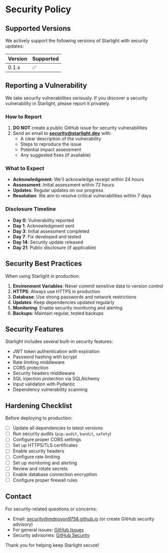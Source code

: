 # Security Policy

## Supported Versions

We actively support the following versions of Starlight with security updates:

| Version | Supported          |
| ------- | ------------------ |
| 0.1.x   | :white_check_mark: |

## Reporting a Vulnerability

We take security vulnerabilities seriously. If you discover a security vulnerability in Starlight, please report it privately.

### How to Report

1. **DO NOT** create a public GitHub issue for security vulnerabilities
2. Send an email to **security@starlight.dev** with:
   - A clear description of the vulnerability
   - Steps to reproduce the issue
   - Potential impact assessment
   - Any suggested fixes (if available)

### What to Expect

- **Acknowledgment**: We'll acknowledge receipt within 24 hours
- **Assessment**: Initial assessment within 72 hours
- **Updates**: Regular updates on our progress
- **Resolution**: We aim to resolve critical vulnerabilities within 7 days

### Disclosure Timeline

- **Day 0**: Vulnerability reported
- **Day 1**: Acknowledgment sent
- **Day 3**: Initial assessment completed
- **Day 7**: Fix developed and tested
- **Day 14**: Security update released
- **Day 21**: Public disclosure (if applicable)

## Security Best Practices

When using Starlight in production:

1. **Environment Variables**: Never commit sensitive data to version control
2. **HTTPS**: Always use HTTPS in production
3. **Database**: Use strong passwords and network restrictions
4. **Updates**: Keep dependencies updated regularly
5. **Monitoring**: Enable security monitoring and alerting
6. **Backups**: Maintain regular, tested backups

## Security Features

Starlight includes several built-in security features:

- JWT token authentication with expiration
- Password hashing with bcrypt
- Rate limiting middleware
- CORS protection
- Security headers middleware
- SQL injection protection via SQLAlchemy
- Input validation with Pydantic
- Dependency vulnerability scanning

## Hardening Checklist

Before deploying to production:

- [ ] Update all dependencies to latest versions
- [ ] Run security audits (`pip-audit`, `bandit`, `safety`)
- [ ] Configure proper CORS settings
- [ ] Set up HTTPS/TLS certificates
- [ ] Enable security headers
- [ ] Configure rate limiting
- [ ] Set up monitoring and alerting
- [ ] Review and rotate secrets
- [ ] Enable database connection encryption
- [ ] Configure proper firewall rules

## Contact

For security-related questions or concerns:
- Email: security@mdnoyon9758.github.io (or create GitHub security advisory)
- For general issues: [GitHub Issues](https://github.com/mdnoyon9758/Starlight/issues)
- Security advisories: [GitHub Security](https://github.com/mdnoyon9758/Starlight/security)

Thank you for helping keep Starlight secure!
